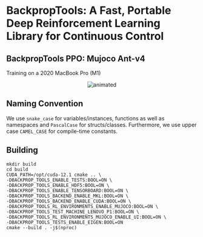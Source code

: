 # BackpropTools: A Fast, Portable Deep Reinforcement Learning Library for Continuous Control

## BackpropTools PPO: Mujoco Ant-v4
Training on a 2020 MacBook Pro (M1)

<p align="center">
  <img src="https://backprop.tools/backprop_tools_mujoco_ant_ppo.gif" alt="animated" />
</p>

## Naming Convention
We use `snake_case` for variables/instances, functions as well as namespaces and `PascalCase` for structs/classes. Furthermore, we use upper case `CAMEL_CASE` for compile-time constants. 

## Building
```
mkdir build
cd build
CUDA_PATH=/opt/cuda-12.1 cmake .. \
-DBACKPROP_TOOLS_ENABLE_TESTS:BOOL=ON \
-DBACKPROP_TOOLS_ENABLE_HDF5:BOOL=ON \
-DBACKPROP_TOOLS_ENABLE_TENSORBOARD:BOOL=ON \
-DBACKPROP_TOOLS_BACKEND_ENABLE_MKL:BOOL=ON \
-DBACKPROP_TOOLS_BACKEND_ENABLE_CUDA:BOOL=ON \
-DBACKPROP_TOOLS_RL_ENVIRONMENTS_ENABLE_MUJOCO:BOOL=ON \
-DBACKPROP_TOOLS_TEST_MACHINE_LENOVO_P1:BOOL=ON \
-DBACKPROP_TOOLS_RL_ENVIRONMENTS_MUJOCO_ENABLE_UI:BOOL=ON \
-DBACKPROP_TOOLS_TESTS_ENABLE_EIGEN:BOOL=ON
cmake --build . -j$(nproc)
```